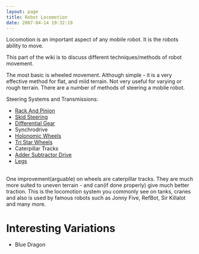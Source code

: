 ```yaml
---
layout: page
title: Robot Locomotion
date: 2007-04-14 19:32:19
---
```

<p>Locomotion is an important aspect of any mobile robot.  It is the robots ability to move.
</p>
<p>This part of the wiki is to discuss different techniques/methods of robot movement.
</p>
<p>The most basic is wheeled movement.  Although simple - it is a very effective method for flat, and mild terrain.  Not very useful for varying or rough terrain.  There are a number of methods of steering a mobile robot.
</p>
<p>Steering Systems and Transmissions:
</p>
<ul><li> <a href="/wiki/rack_and_pinion.html" title="The steering system commonly used in cars">Rack And Pinion</a>
</li><li> <a href="/wiki/skid_steering.html" title="Skid Steering">Skid Steering</a>
</li><li> <a href="/wiki/differential_gear.html" title="Aka - Diff">Differential Gear</a>
</li><li> Synchrodrive
</li><li> <a href="/wiki/holonomic_wheels.html" title="Holonomic Wheels">Holonomic Wheels</a>
</li><li> <a href="/wiki/tri_star_wheels.html" title="An advanced form of traction">Tri Star Wheels</a>
</li><li> Caterpillar Tracks
</li><li> <a href="/wiki/adder_subtractor_drive.html" title="Adder Subtractor Drive">Adder Subtractor Drive</a>
</li><li> <a href="/wiki/legs.html" title="Legs">Legs</a>
</li></ul><p>
<br/>One improvement(arguable) on wheels are caterpillar tracks.  They are much more suited to uneven terrain - and can(if done properly) give much better traction.  This is the locomotion system you commonly see on tanks, cranes and also is used by famous robots such as Jonny Five, RefBot, Sir Killalot and many more.
</p>
<h1 id="Interesting_Variations">Interesting Variations</h1>
<ul><li> Blue Dragon
</li></ul><p>
<br/>
</p>
